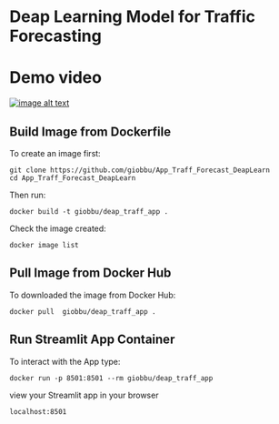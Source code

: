 
# Deap Learning Model for Traffic Forecasting



# Demo video

[![image alt text](https://github.com/giobbu/App_Traff_Forecast_DeapLearn/blob/master/img/ECDEC.jpg?raw=true)](https://github.com/giobbu/App_Traff_Forecast_DeapLearn/blob/master/img/demo.mp4)

## Build Image from Dockerfile

To create an image first:

```{r}
git clone https://github.com/giobbu/App_Traff_Forecast_DeapLearn 
cd App_Traff_Forecast_DeapLearn 
```

Then run:
```{r}
docker build -t giobbu/deap_traff_app .
```

Check the image created:
```{r}
docker image list
```

## Pull Image from Docker Hub
To downloaded the image from Docker Hub:
```{r}
docker pull  giobbu/deap_traff_app .
```

## Run Streamlit App Container
To interact with the App type:
```{r}
docker run -p 8501:8501 --rm giobbu/deap_traff_app
```
view your Streamlit app in your browser
```{r}
localhost:8501
```


